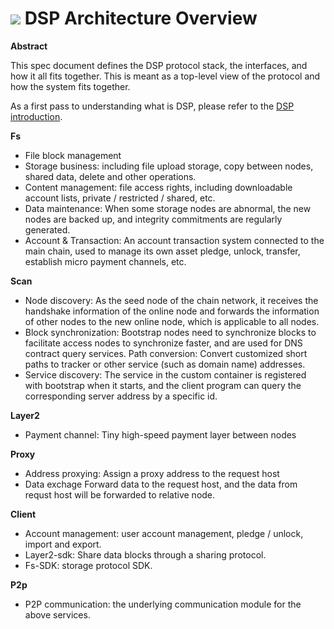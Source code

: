 # ![](https://img.shields.io/badge/status-wip-orange.svg?style=flat-square) DSP Architecture Overview
**Abstract**

This spec document defines the DSP protocol stack, the interfaces, and how it all fits together. This is meant as a top-level view of the protocol and how the system fits together.

 As a first pass to understanding what is DSP, please refer to the [DSP introduction](https://github.com/DSP-Labs/dsp/raw/master/DSP.pdf).

**Fs**
- File block management
- Storage business: including file upload storage, copy between nodes, shared data, delete and other operations.
- Content management: file access rights, including downloadable account lists, private / restricted / shared, etc.
- Data maintenance: When some storage nodes are abnormal, the new nodes are backed up, and integrity commitments are regularly generated.
- Account & Transaction: An account transaction system connected to the main chain, used to manage its own asset pledge, unlock, transfer, establish micro payment channels, etc.

**Scan**
- Node discovery: As the seed node of the chain network, it receives the handshake information of the online node and forwards the information of other nodes to the new online node, which is applicable to all nodes.
- Block synchronization: Bootstrap nodes need to synchronize blocks to facilitate access nodes to synchronize faster, and are used for DNS contract query services.
Path conversion: Convert customized short paths to tracker or other service (such as domain name) addresses.
- Service discovery: The service in the custom container is registered with bootstrap when it starts, and the client program can query the corresponding server address by a specific id.

**Layer2**
- Payment channel: Tiny high-speed payment layer between nodes

**Proxy**
- Address proxying: Assign a proxy address to the request host
- Data exchage Forward data to the request host, and the data from requst host will be forwarded to relative node.

**Client**
- Account management: user account management, pledge / unlock, import and export.
- Layer2-sdk: Share data blocks through a sharing protocol.
- Fs-SDK: storage protocol SDK.

**P2p** 
- P2P communication: the underlying communication module for the above services.